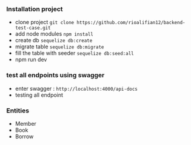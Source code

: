 ### Installation project

- clone project `git clone https://github.com/rioalifian12/backend-test-case.git`
- add node modules `npm install`
- create db `sequelize db:create`
- migrate table `sequelize db:migrate`
- fill the table with seeder `sequelize db:seed:all`
- npm run dev

### test all endpoints using swagger

- enter swagger : `http://localhost:4000/api-docs`
- testing all endpoint

### Entities

- Member
- Book
- Borrow
